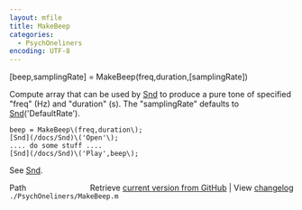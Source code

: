 ```yaml
---
layout: mfile
title: MakeBeep
categories:
  - PsychOneliners
encoding: UTF-8
---
```


\[beep,samplingRate\] = MakeBeep\(freq,duration,\[samplingRate\]\)

Compute array that can be used by [Snd](/docs/Snd) to produce a pure tone of specified
"freq" \(Hz\) and "duration" \(s\). The "samplingRate" defaults to
[Snd](/docs/Snd)\('DefaultRate'\).

    beep = MakeBeep\(freq,duration\);
    [Snd](/docs/Snd)\('Open'\);
    .... do some stuff ....
    [Snd](/docs/Snd)\('Play',beep\);

See [Snd](/docs/Snd).


<div class="code_header" style="text-align:right;">
  <span style="float:left;">Path&nbsp;&nbsp;</span> <span class="counter">Retrieve <a href=
  "https://raw.github.com/Psychtoolbox-3/Psychtoolbox-3/beta/./PsychOneliners/MakeBeep.m">current version from GitHub</a> | View <a href=
  "https://github.com/Psychtoolbox-3/Psychtoolbox-3/commits/beta/./PsychOneliners/MakeBeep.m">changelog</a></span>
</div>
<div class="code">
  <code>./PsychOneliners/MakeBeep.m</code>
</div>
